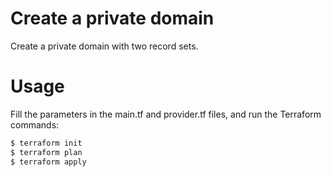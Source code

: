 # Create a private domain

Create a private domain with two record sets.

# Usage

Fill the parameters in the main.tf and provider.tf files, and run the Terraform commands:

```bash
$ terraform init
$ terraform plan
$ terraform apply
```